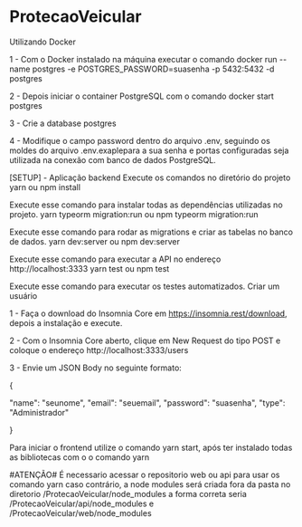 # ProtecaoVeicular
Utilizando Docker

1 - Com o Docker instalado na máquina executar o comando docker run --name postgres -e POSTGRES_PASSWORD=suasenha -p 5432:5432 -d postgres

2 - Depois iniciar o container PostgreSQL com o comando docker start postgres

3 - Crie a database postgres

4 - Modifique o campo password dentro do arquivo .env, seguindo os moldes do arquivo .env.exaplepara a sua senha e portas configuradas seja utilizada na conexão com banco de dados PostgreSQL.

[SETUP] - Aplicação backend
Execute os comandos no diretório do projeto
yarn ou npm install

Execute esse comando para instalar todas as dependências utilizadas no projeto.
yarn typeorm migration:run ou npm typeorm migration:run

Execute esse comando para rodar as migrations e criar as tabelas no banco de dados.
yarn dev:server ou npm dev:server

Execute esse comando para executar a API no endereço http://localhost:3333
yarn test ou npm test

Execute esse comando para executar os testes automatizados.
Criar um usuário

1 - Faça o download do Insomnia Core em https://insomnia.rest/download, depois a instalação e execute.

2 - Com o Insomnia Core aberto, clique em New Request do tipo POST e coloque o endereço http://localhost:3333/users

3 - Envie um JSON Body no seguinte formato:

{

"name": "seunome",
"email": "seuemail",
"password": "suasenha",
"type": "Administrador"

}

Para iniciar o frontend utilize o comando yarn start, após ter instalado todas as bibliotecas com o o comando yarn

#ATENÇÃO# É necessario acessar o repositorio web ou api para usar os comando yarn caso contrário, a node modules
será criada fora da pasta no diretorio /ProtecaoVeicular/node_modules a forma correta seria /ProtecaoVeicular/api/node_modules e /ProtecaoVeicular/web/node_modules